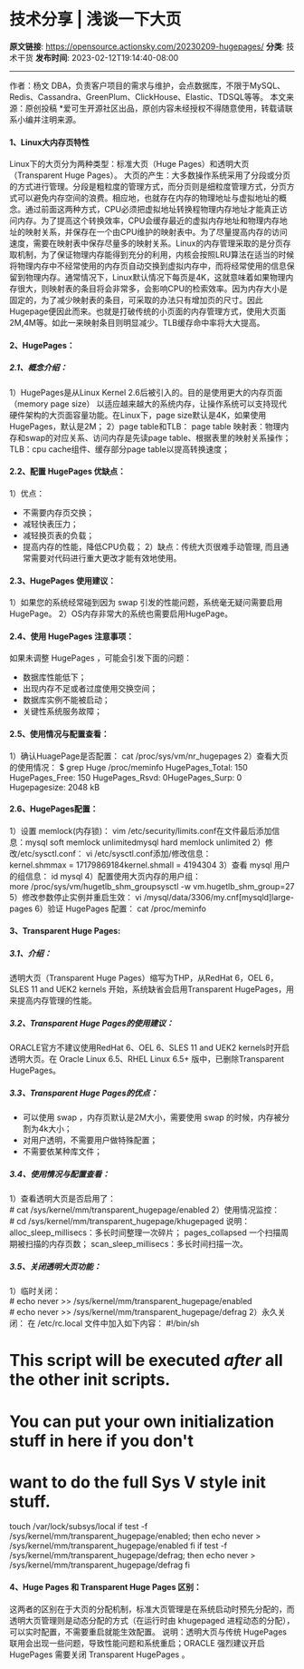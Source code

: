 # 技术分享 | 浅谈一下大页

**原文链接**: https://opensource.actionsky.com/20230209-hugepages/
**分类**: 技术干货
**发布时间**: 2023-02-12T19:14:40-08:00

---

作者：杨文
DBA，负责客户项目的需求与维护，会点数据库，不限于MySQL、Redis、Cassandra、GreenPlum、ClickHouse、Elastic、TDSQL等等。
本文来源：原创投稿
*爱可生开源社区出品，原创内容未经授权不得随意使用，转载请联系小编并注明来源。
#### 1、Linux大内存页特性
Linux下的大页分为两种类型：标准大页（Huge Pages）和透明大页（Transparent Huge Pages）。
大页的产生：大多数操作系统采用了分段或分页的方式进行管理。分段是粗粒度的管理方式，而分页则是细粒度管理方式，分页方式可以避免内存空间的浪费。相应地，也就存在内存的物理地址与虚拟地址的概念。通过前面这两种方式，CPU必须把虚拟地址转换程物理内存地址才能真正访问内存。为了提高这个转换效率，CPU会缓存最近的虚拟内存地址和物理内存地址的映射关系，并保存在一个由CPU维护的映射表中。为了尽量提高内存的访问速度，需要在映射表中保存尽量多的映射关系。Linux的内存管理采取的是分页存取机制，为了保证物理内存能得到充分的利用，内核会按照LRU算法在适当的时候将物理内存中不经常使用的内存页自动交换到虚拟内存中，而将经常使用的信息保留到物理内存。通常情况下，Linux默认情况下每页是4K，这就意味着如果物理内存很大，则映射表的条目将会非常多，会影响CPU的检索效率。因为内存大小是固定的，为了减少映射表的条目，可采取的办法只有增加页的尺寸。因此Hugepage便因此而来。也就是打破传统的小页面的内存管理方式，使用大页面2M,4M等。如此一来映射条目则明显减少。TLB缓存命中率将大大提高。
#### 2、HugePages：
##### 2.1、概念介绍：
1）HugePages是从Linux Kernel 2.6后被引入的。目的是使用更大的内存页面（memory page size） 以适应越来越大的系统内存，让操作系统可以支持现代硬件架构的大页面容量功能。在Linux下，page size默认是4K，如果使用HugePages，默认是2M；
2）page table和TLB：
page table 映射表：物理内存和swap的对应关系、访问内存是先读page table、根据表里的映射关系操作；
TLB：cpu cache组件、缓存部分page table以提高转换速度；
#### 2.2、配置 HugePages 优缺点：
1）优点：
- 不需要内存页交换；
- 减轻快表压力；
- 减轻换页表的负载；
- 提高内存的性能，降低CPU负载；
2）缺点：传统大页很难手动管理, 而且通常需要对代码进行重大更改才能有效地使用。
#### 2.3、HugePages 使用建议：
1）如果您的系统经常碰到因为 swap 引发的性能问题，系统毫无疑问需要启用HugePage。
2）OS内存非常大的系统也需要启用HugePage。
#### 2.4、使用 HugePages 注意事项：
如果未调整 HugePages ，可能会引发下面的问题：
- 数据库性能低下；
- 出现内存不足或者过度使用交换空间；
- 数据库实例不能被启动；
- 关键性系统服务故障；
#### 2.5、使用情况与配置查看：
1）确认HuagePage是否配置：
cat /proc/sys/vm/nr_hugepages
2）查看大页的使用情况：
$ grep Huge /proc/meminfo
HugePages_Total: 150
HugePages_Free: 150
HugePages_Rsvd: 0HugePages_Surp: 0
Hugepagesize: 2048 kB
#### 2.6、HugePages配置：
1）设置 memlock(内存锁)：
vim /etc/security/limits.conf在文件最后添加信息：mysql soft memlock unlimitedmysql hard memlock unlimited
2）修改/etc/sysctl.conf：
vi /etc/sysctl.conf添加/修改信息：kernel.shmmax = 17179869184kernel.shmall = 4194304
3）查看 mysql 用户的组信息：
id mysql
4）配置使用大页内存的用户组：
more /proc/sys/vm/hugetlb_shm_groupsysctl -w vm.hugetlb_shm_group=27
5）修改参数停止实例并重启生效：
vi /mysql/data/3306/my.cnf[mysqld]large-pages
6）验证 HugePages 配置：
cat /proc/meminfo
#### 3、Transparent Huge Pages:
##### 3.1、介绍：
透明大页（Transparent Huge Pages）缩写为THP，从RedHat 6，OEL 6，SLES 11 and UEK2 kernels 开始，系统缺省会启用Transparent HugePages，用来提高内存管理的性能。
##### 3.2、Transparent Huge Pages的使用建议：
ORACLE官方不建议使用RedHat 6、OEL 6、SLES 11 and UEK2 kernels时开启透明大页。在 Oracle Linux 6.5、RHEL Linux 6.5+ 版中，已删除Transparent HugePages。
##### 3.3、Transparent Huge Pages的优点：
- 可以使用 swap ，内存页默认是2M大小，需要使用 swap 的时候，内存被分割为4k大小；
- 对用户透明，不需要用户做特殊配置；
- 不需要依某种库文件；
##### 3.4、使用情况与配置查看：
1）查看透明大页是否启用了：
# cat /sys/kernel/mm/transparent_hugepage/enabled
2）使用情况监控：
# cd /sys/kernel/mm/transparent_hugepage/khugepaged
说明：
alloc_sleep_millisecs：多长时间整理一次碎片；
pages_collapsed 一个扫描周期被扫描的内存页数；
scan_sleep_millisecs：多长时间扫描一次。
##### 3.5、关闭透明大页功能：
1）临时关闭：
# echo never >> /sys/kernel/mm/transparent_hugepage/enabled
# echo never >> /sys/kernel/mm/transparent_hugepage/defrag
2）永久关闭：
在 /etc/rc.local 文件中加入如下内容：
#!/bin/sh
#
# This script will be executed *after* all the other init scripts.
# You can put your own initialization stuff in here if you don't
# want to do the full Sys V style init stuff.
touch /var/lock/subsys/local
if test -f /sys/kernel/mm/transparent_hugepage/enabled; then
echo never > /sys/kernel/mm/transparent_hugepage/enabled
fi
if test -f /sys/kernel/mm/transparent_hugepage/defrag; then
echo never > /sys/kernel/mm/transparent_hugepage/defrag
fi
#### 4、Huge Pages 和 Transparent Huge Pages 区别：
这两者的区别在于大页的分配机制，标准大页管理是在系统启动时预先分配的，而透明大页管理则是动态分配的方式（在运行时由 khugepaged 进程动态的分配），可以实时配置，不需要重启就能生效配置。
说明：透明大页与传统 HugePages 联用会出现一些问题，导致性能问题和系统重启；ORACLE 强烈建议开启 HugePages 需要关闭 Transparent HugePages 。
